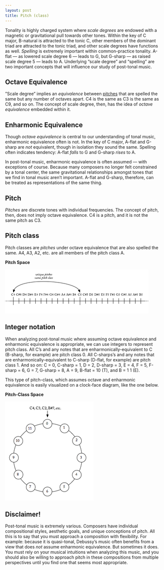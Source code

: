 ```yaml
---
layout: post
title: Pitch (class)
---
```


Tonality is highly charged system where _scale degrees_ are endowed with a magnetic or gravitational pull towards other tones. Within the key of C major, B-natural is attracted to the tonic C, other members of the dominant triad are attracted to the tonic triad, and other scale degrees have functions as well. _Spelling_ is extremely important within common-practice tonality. A-flat — as lowered scale degree 6 — leads to G, but G-sharp — as raised scale degree 5 — leads to A. Underlying “scale degree” and “spelling” are two important concepts that will influence our study of post-tonal music.

## Octave Equivalence

”Scale degree” implies an _equivalence_ between [pitches](pitches.html) that are spelled the same but any number of octaves apart. C4 is the same as C3 is the same as C9, and so on. The concept of scale degree, then, has the idea of _octave equivalence_ embedded within it.

## Enharmonic Equivalence

Though _octave equivalence_ is central to our understanding of tonal music, enharmonic equivalence often is not. In the key of C major, A-flat and G-sharp are _not_ equivalent, though in isolation they sound the same. Spelling often indicates tendency: A-flat _falls_ to G and G-sharp _rises_ to A.

In post-tonal music, enharmonic equivalence is often assumed — with exceptions of course. Because many composers no longer felt constrained by a tonal center, the same gravitational relationships amongst tones that we find in tonal music aren’t important. A-flat and G-sharp, therefore, can be treated as representations of the same thing.

## Pitch

_Pitches_ are discrete tones with individual frequencies. The concept of pitch, then, does not imply octave equivalence. C4 is a pitch, and it is not the same pitch as C3.

## Pitch class

Pitch classes are _pitches_ under octave equivalence that are also spelled the same. A4, A3, A2, etc. are all members of the pitch class A.

**Pitch Space**

 <img src="Graphics/postTonal/Pitch-Space.jpg"  alt="Pitch-Space">

## Integer notation

When analyzing post-tonal music where assuming octave equivalence and enharmonic equivalence is appropriate, we can use integers to represent pitch class. All C’s and any notes that are enharmonically-equivalent to C (B-sharp, for example) are pitch class 0. All C-sharps’s and any notes that are enharmonically-equivalent to C-sharp (D-flat, for example) are pitch class 1. And so on: C = 0, C-sharp = 1, D = 2, D-sharp = 3, E = 4, F = 5, F-sharp = 6, G = 7, G-sharp = 8, A = 9, B-flat = 10 (T), and B = 1 1 (E).

This type of pitch-class, which assumes octave and enharmonic equivalence is easily visualized on a clock-face diagram, like the one below.

**Pitch-Class Space**

 <img src="Graphics/postTonal/Pitch-class-Space.jpg"  alt="Pitch-class-Space">

## Disclaimer!

Post-tonal music is extremely various. Composers have individual compositional styles, aesthetic goals, and unique conceptions of pitch. All this is to say that you must approach a composition with flexibility. For example: because it is quasi-tonal, Debussy’s music often benefits from a view that does _not_ assume enharmonic equivalence. But sometimes it does. You must rely on your musical intuitions when analyzing this music, and you should also be willing to approach pitch in these compositions from multiple perspectives until you find one that seems most appropriate.
